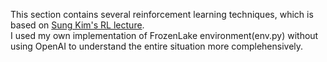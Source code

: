 This section contains several reinforcement learning techniques, which is based on [Sung Kim's RL lecture](http://hunkim.github.io/ml/).  
I used my own implementation of FrozenLake environment(env.py) without using OpenAI to understand the entire situation more complehensively.
